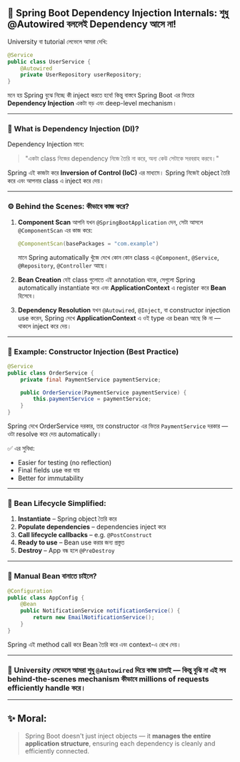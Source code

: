 ## 🌱 **Spring Boot Dependency Injection Internals: শুধু @Autowired বললেই Dependency আসে না!**

University বা tutorial লেভেলে আমরা দেখি:

```java
@Service
public class UserService {
    @Autowired
    private UserRepository userRepository;
}
```

মনে হয় Spring বুঝে নিচ্ছে কী inject করতে হবে!
কিন্তু বাস্তবে Spring Boot এর ভিতরে **Dependency Injection** একটা বড় এবং deep-level mechanism।

---

### 🚦 What is Dependency Injection (DI)?

Dependency Injection মানে:

> "একটা class নিজের dependency নিজে তৈরি না করে, অন্য কেউ সেটাকে সরবরাহ করবে।"

Spring এই কাজটা করে **Inversion of Control (IoC)** এর মাধ্যমে।
Spring নিজেই object তৈরি করে এবং আপনার class এ inject করে দেয়।

---

### ⚙️ Behind the Scenes: কীভাবে কাজ করে?

1. **Component Scan**
   আপনি যখন `@SpringBootApplication` দেন, সেটা আসলে `@ComponentScan` এর কাজ করে:

   ```java
   @ComponentScan(basePackages = "com.example")
   ```

   মানে Spring automatically খুঁজে দেখে কোন কোন class এ `@Component`, `@Service`, `@Repository`, `@Controller` আছে।

2. **Bean Creation**
   যেই class গুলোতে এই annotation থাকে, সেগুলো Spring automatically instantiate করে এবং **ApplicationContext** এ register করে **Bean** হিসেবে।

3. **Dependency Resolution**
   যখন `@Autowired`, `@Inject`, বা constructor injection use করেন, Spring দেখে **ApplicationContext** এ ওই type এর bean আছে কি না — থাকলে inject করে দেয়।

---

### 🧠 Example: Constructor Injection (Best Practice)

```java
@Service
public class OrderService {
    private final PaymentService paymentService;

    public OrderService(PaymentService paymentService) {
        this.paymentService = paymentService;
    }
}
```

Spring দেখে OrderService দরকার, তার constructor এর ভিতর `PaymentService` দরকার — ওটা resolve করে দেয় automatically।

✅ এর সুবিধা:

* Easier for testing (no reflection)
* Final fields use করা যায়
* Better for immutability

---

### 🔄 Bean Lifecycle Simplified:

1. **Instantiate** – Spring object তৈরি করে
2. **Populate dependencies** – dependencies inject করে
3. **Call lifecycle callbacks** – e.g. `@PostConstruct`
4. **Ready to use** – Bean use করার জন্য প্রস্তুত
5. **Destroy** – App বন্ধ হলে `@PreDestroy`

---

### 🧩 Manual Bean বানাতে চাইলে?

```java
@Configuration
public class AppConfig {
    @Bean
    public NotificationService notificationService() {
        return new EmailNotificationService();
    }
}
```

Spring এই method call করে Bean তৈরি করে এবং context-এ রেখে দেয়।

---

### 🧠 University লেভেলে আমরা শুধু `@Autowired` দিয়ে কাজ চালাই — কিন্তু বুঝি না এই সব behind-the-scenes mechanism কীভাবে millions of requests efficiently handle করে।

---

## ✨ Moral:

> Spring Boot doesn't just inject objects —
> it **manages the entire application structure**, ensuring each dependency is cleanly and efficiently connected.


